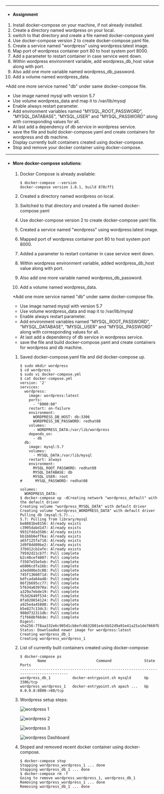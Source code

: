 ***
- #### Assignment ####

1. Install docker-compose on your machine, if not already installed.
2. Create a directory named wordpress on your local.
3. switch to that directory and create a file named docker-compose.yaml
4. Use docker-compose version 2 to create docker-compose.yaml file.
5. Create a service named "wordpress" using wordpress:latest image.
6. Map port of wordpress container port 80 to host system port 8000.
7. Add a parameter to restart container in case service went down.
8. Within wordpress environment variable, add wordpress_db_host value along with port.
9. Also add one more variable named wordpress_db_password.
10. Add a volume named wordpress_data.

*Add one more service named "db" under same docker-compose file.

- Use image named mysql with version 5.7
- Use volume wordpress_data and map it to /var/lib/mysql
- Enable always restart parameter.
- Add environment variables named "MYSQL_ROOT_PASSWORD", "MYSQL_DATABASE", "MYSQL_USER" and "MYSQL_PASSWORD" along with corresponding values for all.
- At last add a dependency of db service in wordpress service.
- save the file and build docker-compose.yaml and create containers for wordpress and db machine.
- Display currently bulit containers created using docker-compose.
- Stop and remove your docker container using docker-compose.

***
- #### More docker-compose solutions: ####
   1. Docker Compose is already available:

      ```shell
      $ docker-compose --version
      docker-compose version 1.8.1, build 878cff1
      ```

   2. Created a directory named wordpress on local.

   3. Switched to that directory and created a file named docker-compose.yaml

   4. Use docker-compose version 2 to create docker-compose yaml file.

   5. Created a service named "wordpress" using wordpress:latest image.

   6. Mapped port of wordpress container port 80 to host system port 8000.

   7. Added a parameter to restart container in case service went down.

   8. Within wordpress environment variable, added wordpress_db_host value along with port.

   9. Also add one more variable named wordpress_db_password.

   10. Add a volume named wordpress_data.

   *Add one more service named "db" under same docker-compose file.

   - Use image named mysql with version 5.7
   - Use volume wordpress_data and map it to /var/lib/mysql
   - Enable always restart parameter.
   - Add environment variables named "MYSQL_ROOT_PASSWORD", "MYSQL_DATABASE", "MYSQL_USER" and "MYSQL_PASSWORD" along with corresponding values for all.
   - At last add a dependency of db service in wordpress service.
   - save the file and build docker-compose.yaml and create containers for wordpress and db machine.

   1. Saved docker-compose.yaml file and did docker-compose up.
      ```shell
      $ sudo mkdir wordpress
      $ cd wordpress
      $ sudo vi docker-compose.yml
      $ cat docker-compose.yml
      version: '2'
      services:
        wordpress:
          image: wordpress:latest
          ports:
            - "8000:80"
          restart: on-failure
          environment:
            WORDPRESS_DB_HOST: db:3306
            WORDPRESS_DB_PASSWORD: redhat08
          volumes:
            - WORDPRESS_DATA:/var/lib/wordpress
          depends_on:
            - db
        db:
          image: mysql:5.7
          volumes:
            - MYSQL_DATA:/var/lib/mysql
          restart: always
          environment:
            MYSQL_ROOT_PASSWORD: redhat08
            MYSQL_DATABASE: db
            MYSQL_USER: root
      #      MYSQL_PASSWORD: redhat08
      
      volumes:
        WORDPRESS_DATA:
      $ docker-compose up -dCreating network "wordpress_default" with the default driver
      Creating volume "wordpress_MYSQL_DATA" with default driver
      Creating volume "wordpress_WORDPRESS_DATA" with default driver
      Pulling db (mysql:5.7)...
      5.7: Pulling from library/mysql
      be8881be8156: Already exists
      c3995dabd1d7: Already exists
      9931fdda3586: Already exists
      bb1b6b6eff6a: Already exists
      a65f125fa718: Already exists
      2d9f8dd09be2: Already exists
      37b912cb2afe: Already exists
      79592d21cb7f: Pull complete
      b2c40cef4807: Pull complete
      f3507e55e5eb: Pull complete
      e6006cdfa16b: Pull complete
      a3ed406e3c88: Pull complete
      745f1366071d: Pull complete
      bdfcada64ad8: Pull complete
      86f2b695cc77: Pull complete
      5f634a03970a: Pull complete
      a329a7ebde19: Pull complete
      fb3d2649f534: Pull complete
      8fa928654124: Pull complete
      a925e4a45888: Pull complete
      b5e827c13dc3: Pull complete
      980d732311db: Pull complete
      f1f668bf66de: Pull complete
      Digest: sha256:7f8aa332e6c905d1cb6efc6632801e4c6b52d9a91e41a25a1de7668fb6f1a6da
      Status: Downloaded newer image for wordpress:latest
      Creating wordpress_db_1
      Creating wordpress_wordpress_1
      ```

   2. List of currently bulit containers created using docker-compose:

      ```shell
      $ docker-compose ps
              Name                       Command               State          Ports         
      -------------------------------------------------------------------------------------
      wordpress_db_1          docker-entrypoint.sh mysqld      Up      3306/tcp             
      wordpress_wordpress_1   docker-entrypoint.sh apach ...   Up      0.0.0.0:8000->80/tcp
      ```

   3. Wordpress setup steps:

      ![wordpress 1](https://github.com/its4cs/DevOpsNinja/blob/master/Assignments/images/DKR-wp1.png)

      ![wordpress 2](https://github.com/its4cs/DevOpsNinja/blob/master/Assignments/images/DKR-wp2.png)

      ![wordpress 3](https://github.com/its4cs/DevOpsNinja/blob/master/Assignments/images/DKR-wp3.png)

      ![wordpress Dashboard](https://github.com/its4cs/DevOpsNinja/blob/master/Assignments/images/DKR-wp4.png)

   4. Stoped and removed recent docker container using docker-compose.
      ```shell
      $ docker-compose stop
      Stopping wordpress_wordpress_1 ... done
      Stopping wordpress_db_1 ... done
      $ docker-compose rm -f
      Going to remove wordpress_wordpress_1, wordpress_db_1
      Removing wordpress_wordpress_1 ... done
      Removing wordpress_db_1 ... done
      ```
